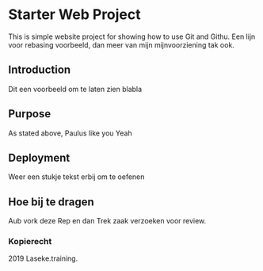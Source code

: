 # Starter Web Project

This is simple website project for showing how to use Git and Githu. Een lijn voor rebasing voorbeeld, dan meer van mijn
mijnvoorziening tak ook.

## Introduction

Dit een voorbeeld om te laten zien blabla

## Purpose

As stated above, Paulus like you Yeah

## Deployment

Weer een stukje tekst erbij om te oefenen

## Hoe bij te dragen

Aub vork deze Rep en dan Trek zaak verzoeken voor review.


### Kopierecht

2019 Laseke.training.